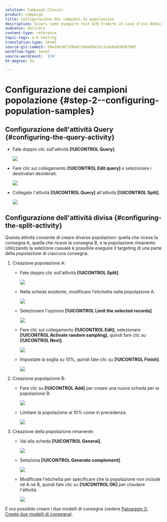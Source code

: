 ```yaml
---
solution: Campaign Classic
product: campaign
title: Configurazione dei campioni di popolazione
description: Scopri come eseguire test A/B tramite un caso d’uso dedicato.
audience: delivery
content-type: reference
topic-tags: a-b-testing
translation-type: tm+mt
source-git-commit: 50a10e16f320a67cb4ad0e31c1cbe8a9365b7887
workflow-type: tm+mt
source-wordcount: '174'
ht-degree: 2%

---
```



# Configurazione dei campioni popolazione {#step-2--configuring-population-samples}

## Configurazione dell&#39;attività Query {#configuring-the-query-activity}

* Fate doppio clic sull&#39;attività **[!UICONTROL Query]**.

   ![](assets/use_case_abtesting_createrecipients_001.png)

* Fare clic sul collegamento **[!UICONTROL Edit query]** e selezionare i destinatari desiderati.

   ![](assets/use_case_abtesting_createrecipients_002.png)

* Collegate l&#39;attività **[!UICONTROL Query]** all&#39;attività **[!UICONTROL Split]**.

   ![](assets/use_case_abtesting_createrecipients_003.png)

## Configurazione dell&#39;attività divisa {#configuring-the-split-activity}

Questa attività consente di creare diverse popolazioni: quella che riceve la consegna A, quella che riceve la consegna B, e la popolazione rimanente. Utilizzando la selezione casuale è possibile eseguire il targeting di una parte della popolazione di ciascuna consegna.

1. Creazione popolazione A:

   * Fate doppio clic sull&#39;attività **[!UICONTROL Split]**.

      ![](assets/use_case_abtesting_createrecipients_004.png)

   * Nella scheda esistente, modificare l&#39;etichetta nella popolazione A.

      ![](assets/use_case_abtesting_createrecipients_005.png)

   * Selezionare l&#39;opzione **[!UICONTROL Limit the selected records]**.

      ![](assets/use_case_abtesting_createrecipients_006.png)

   * Fare clic sul collegamento **[!UICONTROL Edit]**, selezionare **[!UICONTROL Activate random sampling]**, quindi fare clic su **[!UICONTROL Next]**.

      ![](assets/use_case_abtesting_createrecipients_007.png)

   * Impostate la soglia su 10%, quindi fate clic su **[!UICONTROL Finish]**.

      ![](assets/use_case_abtesting_createrecipients_008.png)

1. Creazione popolazione B:

   * Fare clic su **[!UICONTROL Add]** per creare una nuova scheda per la popolazione B.

      ![](assets/use_case_abtesting_createrecipients_009.png)

   * Limitare la popolazione al 10% come in precedenza.

      ![](assets/use_case_abtesting_createrecipients_010.png)

1. Creazione della popolazione rimanente:

   * Vai alla scheda **[!UICONTROL General]**. 

      ![](assets/use_case_abtesting_createrecipients_011.png)

   * Seleziona **[!UICONTROL Generate complement]**.

      ![](assets/use_case_abtesting_createrecipients_012.png)

   * Modificate l&#39;etichetta per specificare che la popolazione non include né A né B, quindi fate clic su **[!UICONTROL OK]** per chiudere l&#39;attività.

      ![](assets/use_case_abtesting_createrecipients_013.png)

È ora possibile creare i due modelli di consegna (vedere [Passaggio 3: Create due modelli di consegna](../../delivery/using/a-b-testing-uc-delivery-templates.md)).
